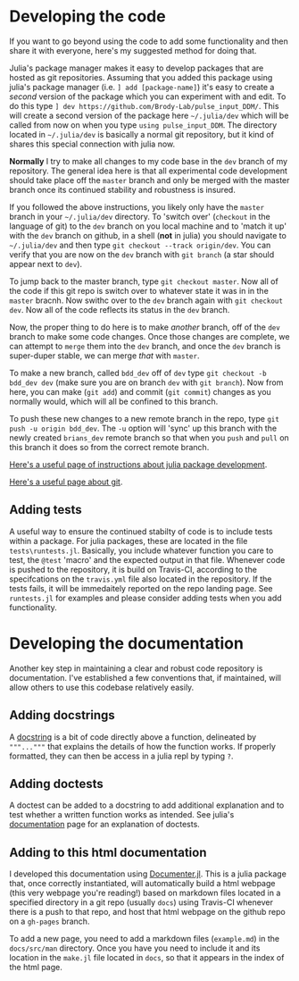 # Developing the code

If you want to go beyond using the code to add some functionality and then share it with everyone, here's my suggested method for doing that. 

Julia's package manager makes it easy to develop packages that are hosted as git repositories. Assuming that you added this package using julia's package manager (i.e. `] add [package-name]`) it's easy to create a _second_ version of the package which you can experiment with and edit. To do this type `] dev https://github.com/Brody-Lab/pulse_input_DDM/`. This will create a second version of the package here `~/.julia/dev` which will be called from now on when you type `using pulse_input_DDM`. The directory located in `~/.julia/dev` is basically a normal git repository, but it kind of shares this special connection with julia now.

**Normally** I try to make all changes to my code base in the `dev` branch of my repository. The general idea here is that all experimental code development should take place off the `master` branch and only be merged with the master branch once its continued stability and robustness is insured. 

If you followed the above instructions, you likely only have the `master` branch in your `~/.julia/dev` directory. To 'switch over' (`checkout` in the language of git) to the `dev` branch on you local machine and to 'match it up' with the `dev` branch on github, in a shell (**not** in julia) you should navigate to `~/.julia/dev` and then type `git checkout --track origin/dev`. You can verify that you are now on the `dev` branch with `git branch` (a star should appear next to `dev`).

To jump back to the master branch, type `git checkout master`. Now all of the code if this git repo is switch over to whatever state it was in in the `master` bracnh. Now swithc over to the `dev` branch again with `git checkout dev`. Now all of the code reflects its status in the `dev` branch.

Now, the proper thing to do here is to make _another_ branch, off of the `dev` branch to make some code changes. Once those changes are complete, we can attempt to `merge` them into the `dev` branch, and once the `dev` branch is super-duper stable, we can merge _that_ with `master`. 

To make a new branch, called `bdd_dev` off of `dev` type `git checkout -b bdd_dev dev` (make sure you are on branch `dev` with `git branch`). Now from here, you can make (`git add`) and commit (`git commit`) changes as you normally would, which will all be confined to this branch. 

To push these new changes to a new remote branch in the repo, type `git push -u origin bdd_dev`. The `-u` option will 'sync' up this branch with the newly created `brians_dev` remote branch so that when you `push` and `pull` on this branch it does so from the correct remote branch.

[Here's a useful page of instructions about julia package development](https://tlienart.github.io/pub/julia/dev-pkg.html).

[Here's a useful page about git](https://www.git-tower.com/learn/git/faq/track-remote-upstream-branch).


## Adding tests

A useful way to ensure the continued stabilty of code is to include tests within a package. For julia packages, these are located in the file `tests\runtests.jl`. Basically, you include whatever function you care to test, the `@test` 'macro' and the expected output in that file. Whenever code is pushed to the repository, it is build on Travis-CI, according to the specifcations on the `travis.yml` file also located in the repository. If the tests fails, it will be immedaitely reported on the repo landing page. See `runtests.jl` for examples and please consider adding tests when you add functionality.

# Developing the documentation

Another key step in maintaining a clear and robust code repository is documentation. I've established a few conventions that, if maintained, will allow others to use this codebase relatively easily. 

## Adding docstrings

A [docstring](https://docs.julialang.org/en/v1/manual/documentation/index.html) is a bit of code directly above a function, delineated by `"""..."""` that explains the details of how the function works. If properly formatted, they can then be access in a julia repl by typing `?`. 

## Adding doctests

A doctest can be added to a docstring to add additional explanation and to test whether a written function works as intended. See julia's [documentation](https://docs.julialang.org/en/v1/manual/documentation/index.html) page for an explanation of doctests. 

## Adding to this html documentation

I developed this documentation using [Documenter.jl](https://github.com/JuliaDocs/Documenter.jl). This is a julia package that, once correctly instantiated, will automatically build a html webpage (this very webpage you're reading!) based on markdown files located in a specified directory in a git repo (usually `docs`) using Travis-CI whenever there is a push to that repo, and host that html webpage on the github repo on a `gh-pages` branch. 

To add a new page, you need to add a markdown files (`example.md`) in the `docs/src/man` directory. Once you have you need to include it and its location in the `make.jl` file located in `docs`, so that it appears in the index of the html page.


